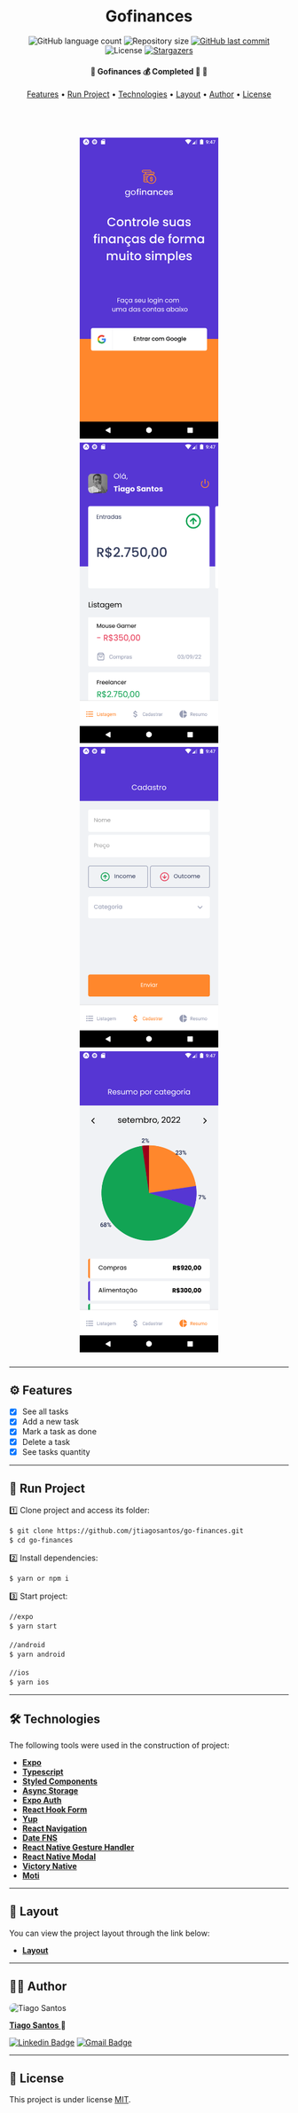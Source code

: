 <h1 align="center">Gofinances</h1>

<p align="center">
  <img alt="GitHub language count" src="https://img.shields.io/github/languages/count/jtiagosantos/go-finances?color=%green">
  <img alt="Repository size" src="https://img.shields.io/github/repo-size/jtiagosantos/go-finances?color=blue">
  <a href="https://github.com/jtiagosantos/go-finances/commits/master">
    <img alt="GitHub last commit" src="https://img.shields.io/github/last-commit/jtiagosantos/go-finances?color=purple">
  </a>
  <img alt="License" src="https://img.shields.io/badge/license-MIT-brightgreen?color=orange">
   <a href="https://github.com/jtiagosantos/go-finances/stargazers">
    <img alt="Stargazers" src="https://img.shields.io/github/stars/jtiagosantos/my-skills-app?style=social">
  </a>
</p>

<h4 align="center"> 
	🚧 Gofinances 💰 Completed 🚀 🚧
</h4>

<p align="center">
  <a href="#-features">Features</a> •
  <a href="#-run-project">Run Project</a> • 
  <a href="#-technologies">Technologies</a> • 
  <a href="#-layout">Layout</a> •
  <a href="#-author">Author</a> • 
  <a href="#-license">License</a>
</p>

<br>

<h1 align="center">
  <img src=".github/cover-1.png" width="250" />
  <img src=".github/cover-2.png" width="250" />
  <img src=".github/cover-3.png" width="250" />
  <img src=".github/cover-4.png" width="250" />
</h1>

<hr />

## ⚙️ Features

- [x] See all tasks
- [x] Add a new task
- [x] Mark a task as done
- [x] Delete a task   
- [x] See tasks quantity 

<hr>

## 🚀 Run Project

1️⃣ Clone project and access its folder:

```bash
$ git clone https://github.com/jtiagosantos/go-finances.git
$ cd go-finances
```

2️⃣ Install dependencies:

```bash
$ yarn or npm i
```

3️⃣ Start project:

```bash
//expo
$ yarn start

//android
$ yarn android

//ios
$ yarn ios
```

<hr>

## 🛠 Technologies

The following tools were used in the construction of project:

- **[Expo](https://docs.expo.dev/)**
- **[Typescript](https://www.typescriptlang.org/)**
- **[Styled Components](https://styled-components.com/docs)**
- **[Async Storage](https://react-native-async-storage.github.io/async-storage/docs/usage/)**
- **[Expo Auth](https://docs.expo.dev/guides/authentication/)**
- **[React Hook Form](https://react-hook-form.com/)**
- **[Yup](https://github.com/jquense/yup)**
- **[React Navigation](https://reactnavigation.org/)**
- **[Date FNS](https://date-fns.org/docs/Getting-Started)**
- **[React Native Gesture Handler](https://docs.swmansion.com/react-native-gesture-handler/docs/)**
- **[React Native Modal](https://www.npmjs.com/package//react-native-modal)**
- **[Victory Native](https://formidable.com/open-source/victory/docs/)**
- **[Moti](https://moti.fyi/)**

<hr>

## 🔖 Layout

You can view the project layout through the link below:

- **[Layout](https://www.figma.com/file/vThJ6qrb4HDT6RfO5sJGu0/GoFinances-Ignite?node-id=0%3A1)**

<hr>

## 👨‍💻 Author

<img src="https://avatars.githubusercontent.com/u/63312141?v=4" width="100" alt="Tiago Santos" style="border-radius: 50px;" />

<strong><a href="https://github.com/jtiagosantos">Tiago Santos </a>🚀</strong>

[![Linkedin Badge](https://img.shields.io/badge/linkedin-%230077B5.svg?&style=for-the-badge&logo=linkedin&logoColor=white&link=https://www.linkedin.com/in/jos%C3%A9-tiago-santos-de-lima-aaa4361a4/)](https://www.linkedin.com/in/josetiagosantosdelima/)
[![Gmail Badge](https://img.shields.io/badge/Gmail-D14836?style=for-the-badge&logo=gmail&logoColor=white)](mailto:tiago.santos@icomp.ufam.edu.br)

<hr>

## 📝 License

This project is under license [MIT](./LICENSE).
